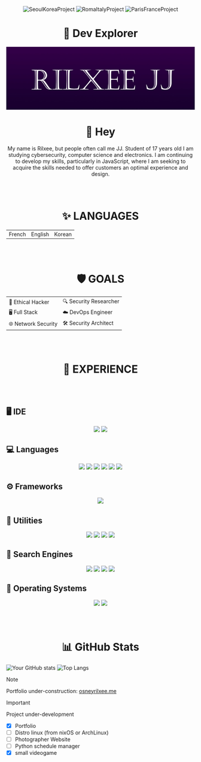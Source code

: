 <p align="center">
  <img src="https://img.shields.io/badge/Project-SeoulKorea_-Project?labelColor=%233b3b3b&color=%234d3066" alt="SeoulKoreaProject">
  <img src="https://img.shields.io/badge/Project-RomaItaly_-Project?labelColor=%233b3b3b&color=%234d3066" alt="RomaItalyProject">
  <img src="https://img.shields.io/badge/Project-ParisFrance_-Project?labelColor=%233b3b3b&color=%234d3066" alt="ParisFranceProject">
</p>


<h1 align="center">🎨 Dev Explorer</h1>

<p align="center">
  <img src="https://github.com/osneyrilxee/osneyrilxee/blob/main/gthbanner.jpg"/>
</p>



<h1 align="center">👋 Hey</h1>

<p align="center">
  My name is Rilxee, but people often call me JJ. Student of 17 years old I am studying cybersecurity, computer science and electronics.
  I am continuing to develop my skills, particularly in JavaScript, where I am seeking to acquire the skills needed to offer customers an optimal experience and design.

  <br><br>

<h1 align="center">✨ LANGUAGES</h1>


  <p align="center">
  <table align="center">
    <tr>
      <td>French</td>
      <td>English</td>
      <td>Korean</td>
    </tr>
  </table>
  </p>

  <br><br>

<h1 align="center">🛡️ GOALS</h1>


<p align="center">
  
<table align="center">
  <tr>
    <td>🔐 Ethical Hacker</td>
    <td>🔍 Security Researcher</td>
  </tr>
  <tr>
    <td>🖥️ Full Stack</td>
    <td>☁️ DevOps Engineer</td>
  </tr>
  <tr>
    <td> 🌐 Network Security</td>
    <td>🛠️ Security Architect</td>
  </tr>
</table>

</p>

<br><br>

<h1 align="center">🌟 EXPERIENCE</h1><br><br>

## 🖥️ IDE

<p align="center">
  <img src="https://img.shields.io/badge/Visual_Studio_Code-0078D4?style=for-the-badge&logo=vscode&logoColor=white"/>
  <img src="https://img.shields.io/badge/PyCharm-000000?style=for-the-badge&logo=pycharm&logoColor=white"/>
</p>


## 💻 Languages
<p align="center">
  <img src="https://img.shields.io/badge/HTML5-E34F26?style=for-the-badge&logo=html5&logoColor=white"/>
  <img src="https://img.shields.io/badge/Css-1572B6?style=for-the-badge&logo=css&logoColor=white"/>
  <img src="https://img.shields.io/badge/JavaScript-F7DF1E?style=for-the-badge&logo=javascript&logoColor=black"/>
  <img src="https://img.shields.io/badge/Python-3776AB?style=for-the-badge&logo=python&logoColor=white"/>
  <img src="https://img.shields.io/badge/React-61DAFB?style=for-the-badge&logo=react&logoColor=black"/>
  <img src="https://img.shields.io/badge/C-00599C?style=for-the-badge&logo=c&logoColor=white"/>
</p>


## ⚙️ Frameworks
<p align="center">
  <img src="https://img.shields.io/badge/Next.js-000000?style=for-the-badge&logo=nextdotjs&logoColor=white"/>
</p>


## 🧰 Utilities

<p align="center">
  <img src="https://img.shields.io/badge/Git-F05033?style=for-the-badge&logo=git&logoColor=white"/>
  <img src="https://img.shields.io/badge/GitHub-181717?style=for-the-badge&logo=github&logoColor=white"/>
  <img src="https://img.shields.io/badge/Vite.js-646CFF?style=for-the-badge&logo=vite&logoColor=white"/>
  <img src="https://img.shields.io/badge/GitKraken-179287?style=for-the-badge&logo=gitkraken&logoColor=white"/>
</p>


## 🔎 Search Engines
<p align="center">
  <img src="https://img.shields.io/badge/Google-4285F4?style=for-the-badge&logo=google&logoColor=white"/>
  <img src="https://img.shields.io/badge/Naver-03C75A?style=for-the-badge&logo=naver&logoColor=white"/>
  <img src="https://img.shields.io/badge/DuckDuckGo-DE5833?style=for-the-badge&logo=duckduckgo&logoColor=white"/>
  <img src="https://img.shields.io/badge/Brave-FB542B?style=for-the-badge&logo=brave&logoColor=white"/>
</p>


## 💽 Operating Systems
<p align="center">
  <img src="https://img.shields.io/badge/ArchyOS-1793D1?style=for-the-badge&logo=archlinux&logoColor=white"/>
  <img src="https://img.shields.io/badge/HamoniKR-0033A0?style=for-the-badge&logo=ubuntu&logoColor=white"/>
</p>

<br><br>

<h1 align="center">📊 GitHub Stats</h1>


![Your GitHub stats](https://github-readme-stats.vercel.app/api?username=osneyrilxee&show_icons=true&theme=midnight-purple)
![Top Langs](https://github-readme-stats.vercel.app/api/top-langs/?username=osneyrilxee&layout=compact&theme=midnight-purple)

> [!NOTE]
> Portfolio under-construction: [osneyrilxee.me](https://tgsea.vercel.app)


> [!IMPORTANT]
> Project under-development
> - [x] Portfolio
> - [ ] Distro linux (from nixOS or ArchLinux)
> - [ ] Photographer Website
> - [ ] Python schedule manager
> - [x] small videogame

